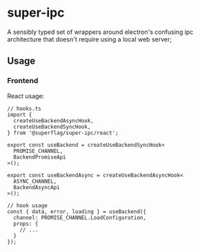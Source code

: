 # super-ipc

A sensibly typed set of wrappers around electron's confusing ipc
architecture that doesn't require using a local web server;

## Usage

### Frontend

React usage:

```tsx
// hooks.ts
import {
  createUseBackendAsyncHook,
  createUseBackendSyncHook,
} from '@superflag/super-ipc/react';

export const useBackend = createUseBackendSyncHook<
  PROMISE_CHANNEL,
  BackendPromiseApi
>();

export const useBackendAsync = createUseBackendAsyncHook<
  ASYNC_CHANNEL,
  BackendAsyncApi
>();

// hook usage
const { data, error, loading } = useBackend({
  channel: PROMISE_CHANNEL.LoadConfiguration,
  props: {
    // ...
  }
});
```
